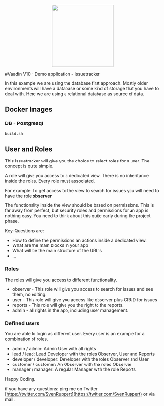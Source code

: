 <center>
<a href="https://vaadin.com">
 <img src="https://vaadin.com/images/hero-reindeer.svg" width="200" height="200" /></a>
</center>

#Vaadin V10 - Demo application - Issuetracker

In this example we are using the database first approach.
Mostly older environments will have a database or some kind of storage that you have to deal with.
Here we are using a relational database as source of data.



## Docker Images
### DB - Postgresql

```bash
build.sh

```





## User and Roles
This Issuetracker will give you the choice to 
select roles for a user. The concept is quite simple.

A role will give you access to a dedicated view. 
There is no inheritance inside the roles. Every role must 
associated.

For example: To get access to the view to search for issues you will need to have the role **observer** 

The functionality inside the view should be based on permissions.
This is far away from perfect, but security roles and permissions
for an app is nothing easy. You need to think about this quite early during the
project phase. 

Key-Questions are:
* How to define the permissions an actions inside a dedicated view.
* What are the main blocks in your app
* What will be the main structure of the URL´s
* ...

 

### Roles 
The roles will give you access to different functionality.

* observer - This role will give you access to search for issues and see them, no editing.
* user - This role will give you access like observer plus CRUD for issues
* reports - This role will give you the right to the reports. 
* admin - all rights in the app, including user management.

### Defined users
You are able to login as different user. Every user is an example for 
a combination of roles.

* admin / admin: Admin User with all rights
* lead / lead: Lead Developer with the roles Observer, User and Reports
* developer / developer: Developer with the roles Observer and User
* customer / customer: An Observer with the roles Observer
* manager / manager: A regular Manager with the role Reports





Happy Coding.

if you have any questions: ping me on Twitter [https://twitter.com/SvenRuppert](https://twitter.com/SvenRuppert)
or via mail.
